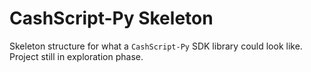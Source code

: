 # CashScript-Py Skeleton

Skeleton structure for what a `CashScript-Py` SDK library could look like.
Project still in exploration phase.